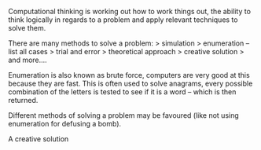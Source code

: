 
Computational thinking is working out how to work things out, the ability to think logically in regards to a problem and apply relevant techniques to solve them. 

There are many methods to solve a problem:
\> simulation
\> enumeration – list all cases
\> trial and error
\> theoretical approach
\> creative solution
\> and more....

Enumeration is also known as brute force, computers are very good at this because they are fast. This is often used to solve anagrams, every possible combination of the letters is tested to see if it is a word – which is then returned.

Different methods of solving a problem may be favoured (like not using enumeration for defusing a bomb).

A creative solution 


